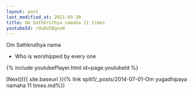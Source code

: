 ```yaml
---
layout: post
last_modified_at: 2021-03-30
title: Om Sathkruthya namaha 11 times
youtubeId: rUuDo5Bgve0
---
```

 
 
Om Sathkruthya nama 
 
 -  Who is worshipped by every one 
 
  
 
  
 
 
 
 
 
 


{% include youtubePlayer.html id=page.youtubeId %}
 
[Next]({{ site.baseurl }}{% link  split1/_posts/2014-07-01-Om yugadhipaya namaha 11 times.md%})
 
